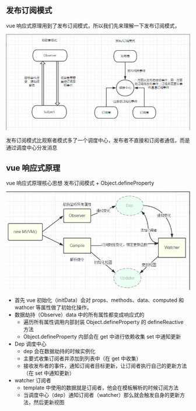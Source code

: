 ## 发布订阅模式

vue 响应式原理用到了发布订阅模式，所以我们先来理解一下发布订阅模式，

![发布订阅模式和观察者模式的区别](img/002.png)

发布订阅模式比观察者模式多了一个调度中心，发布者不直接和订阅者通信，而是通过调度中心分发消息

## vue 响应式原理

vue 响应式原理核心思想 发布订阅模式 + Object.defineProperty

![响应式原理流程图](img/003.jpg)

- 首先 vue 初始化（initData）会对 props、methods、data、computed 和 wathcer 等属性做了初始化操作。
- 数据劫持（Observe）data 中的所有属性都变成响应式的
  - 遍历所有属性调用内部封装 Object.defineProperty 的 defineReactive 方法
  - Object.defineProperty 内部会在 get 中进行依赖收集 set 中通知更新
- Dep 调度中心
  - dep 会在数据劫持的时候实例化
  - 主要式收集订阅者并添加到列表中（在 get 中收集）
  - 接收发布者的事件，通知订阅者目标更新，让订阅者执行自己的更新方法（在 set 中通知更新）
- watcher 订阅者
  - template 中使用的数据就是订阅者，他会在模板解析的时候订阅方法
  - 当调度中心（dep）通知订阅者（watcher）那么就会触发自身的更新方法，然后更新视图
